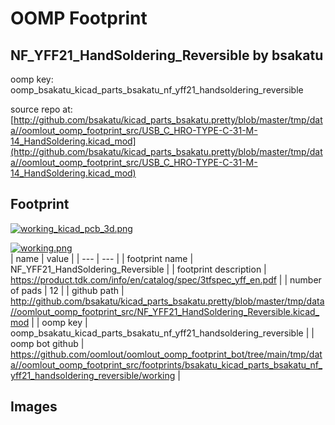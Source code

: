 # OOMP Footprint  
## NF_YFF21_HandSoldering_Reversible  by bsakatu  
  
oomp key: oomp_bsakatu_kicad_parts_bsakatu_nf_yff21_handsoldering_reversible  
  
source repo at: [http://github.com/bsakatu/kicad_parts_bsakatu.pretty/blob/master/tmp/data//oomlout_oomp_footprint_src/USB_C_HRO-TYPE-C-31-M-14_HandSoldering.kicad_mod](http://github.com/bsakatu/kicad_parts_bsakatu.pretty/blob/master/tmp/data//oomlout_oomp_footprint_src/USB_C_HRO-TYPE-C-31-M-14_HandSoldering.kicad_mod)  
## Footprint  
  
[![working_kicad_pcb_3d.png](working_kicad_pcb_3d_600.png)](working_kicad_pcb_3d.png)  
  
[![working.png](working_600.png)](working.png)  
| name | value | 
| --- | --- | 
| footprint name | NF_YFF21_HandSoldering_Reversible | 
| footprint description | https://product.tdk.com/info/en/catalog/spec/3tfspec_yff_en.pdf | 
| number of pads | 12 | 
| github path | http://github.com/bsakatu/kicad_parts_bsakatu.pretty/blob/master/tmp/data//oomlout_oomp_footprint_src/NF_YFF21_HandSoldering_Reversible.kicad_mod | 
| oomp key | oomp_bsakatu_kicad_parts_bsakatu_nf_yff21_handsoldering_reversible | 
| oomp bot github | https://github.com/oomlout/oomlout_oomp_footprint_bot/tree/main/tmp/data//oomlout_oomp_footprint_src/footprints/bsakatu_kicad_parts_bsakatu_nf_yff21_handsoldering_reversible/working | 
## Images  
